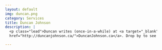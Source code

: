 ```yaml
---
layout: default
img: duncan.png
category: Services
title: Duncan Johnson
description: |
  <p class="lead">Duncan writes (once-in-a-while) at <a target="_blank"
  href="http://duncanjohnson.ca/">DuncanJohnson.ca</a>. Drop by to see what he's been up to!</p>

---
```

